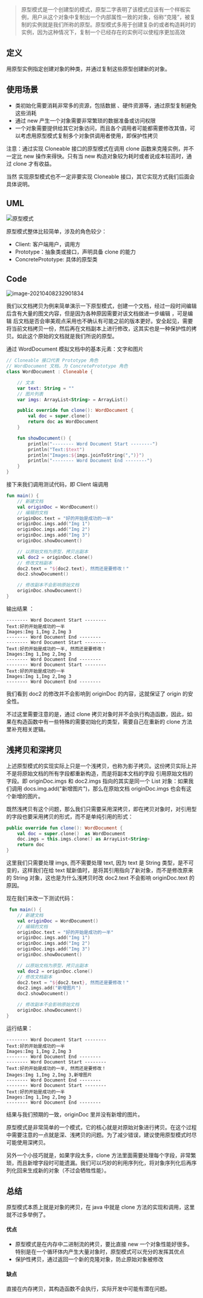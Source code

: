 > 原型模式是一个创建型的模式，原型二字表明了该模式应该有一个样板实例，用户从这个对象中复制出一个内部属性一致的对象，俗称“克隆”，被复制的实例就是我们所称的原型。原型模式多用于创建复杂的或者构造耗时的实例，因为这种情况下，复制一个已经存在的实例可以使程序更加高效

## 定义

用原型实例指定创建对象的种类，并通过复制这些原型创建新的对象。

## 使用场景

- 类初始化需要消耗非常多的资源，包括数据 、硬件资源等，通过原型复制避免这些消耗
- 通过 new 产生一个对象需要非常繁琐的数据准备或访问权限 
- 一个对象需要提供给其它对象访问，而且各个调用者可能都需要修改其值，可以考虑用原型模式复制多个对象供调用者使用，即保护性拷贝

注意：通过实现 Cloneable 接口的原型模式在调用 clone 函数来克隆实例，并不一定比 new 操作来得快。只有当 new 构造对象较为耗时或者说成本较高时，通过  clone 才有收益。

当然 实现原型模式也不一定非要实现 Cloneable 接口，其它实现方式我们后面会具体说明。

## UML

![原型模式](img/原型模式.jpg)

原型模式整体比较简单，涉及的角色较少：

- Client: 客户端用户，调用方
- Prototype：抽象类或接口，声明具备 clone 的能力
- ConcretePrototype: 具体的原型类

## Code

![image-20210408232901834](img/image-20210408232901834.png)

我们以文档拷贝为例来简单演示一下原型模式，创建一个文档，经过一段时间编辑后含有大量的图文内容，但是因为各种原因需要对该文档做进一步编辑 ，可是编辑 后文档是否会审美观点采用也不确认有可能之前的版本更好。安全起见，需要将当前文档拷贝一份，然后再在文档副本上进行修改，这其实也是一种保护性的拷贝。如此这个原始的文档就是我们所说的原型。

通过 WordDocument 模拟文档中的基本元素：文字和图片

```kotlin
// Cloneable 接口代表 Prototype 角色
// WordDocument 文档，为 ConcretePrototype 角色
class WordDocument : Cloneable {

    // 文本
    var text: String = ""
    // 图片列表
    var imgs: ArrayList<String> = ArrayList()

    public override fun clone(): WordDocument {
        val doc = super.clone()
        return doc as WordDocument
    }

    fun showDocument() {
        println("-------- Word Document Start --------")
        println("Text:$text")
        println("Images:${imgs.joinToString(",")}")
        println("-------- Word Document End --------")
    }
}
```

接下来我们调用测试代码，即 Client 端调用

```KOTLIN
fun main() {
    // 新建文档
    val originDoc = WordDocument()
    // 编辑的文档
    originDoc.text = "好的开始是成功的一半"
    originDoc.imgs.add("Img 1")
    originDoc.imgs.add("Img 2")
    originDoc.imgs.add("Img 3")
    originDoc.showDocument()

    // 以原始文档为原型，拷贝出副本
    val doc2 = originDoc.clone()
    // 修改文档副本
    doc2.text = "${doc2.text}, 然而还是要修改！"
    doc2.showDocument()

    // 修改副本不会影响原始文档
    originDoc.showDocument()
}
```

输出结果 ：

```properties
-------- Word Document Start --------
Text:好的开始是成功的一半
Images:Img 1,Img 2,Img 3
-------- Word Document End --------
-------- Word Document Start --------
Text:好的开始是成功的一半, 然而还是要修改！
Images:Img 1,Img 2,Img 3
-------- Word Document End --------
-------- Word Document Start --------
Text:好的开始是成功的一半
Images:Img 1,Img 2,Img 3
-------- Word Document End --------
```

我们看到 doc2 的修改并不会影响到 originDoc 的内容，这就保证了 origin 的安全性。

不过这里需要注意的是，通过 clone 拷贝对象时并不会执行构造函数，因此，如果在构造函数中有一些特殊的需要初始化的类型，需要自己在重新的 clone 方法里补充相关逻辑。

## 浅拷贝和深拷贝

上述原型模式的实现实际上只是一个浅拷贝，也称为影子拷贝。这份拷贝实际上并不是将原始文档的所有字段都重新构造，而是将副本文档的字段 引用原始文档的字段。即 originDoc.imgs 和 doc2.imgs 指向的其实是同一个  List 对象：如果我们调用 docs.img.add("新增图片")，那么在原始文档 originDoc.imgs 也会有这个新增的图片。

既然浅拷贝有这个问题，那么我们只需要采用深拷贝，即在拷贝对象时，对引用型的字段也要采用拷贝的形式，而不是单纯引用的形式：

```kotlin
public override fun clone(): WordDocument {
    val doc = super.clone()  as WordDocument
    doc.imgs = this.imgs.clone() as ArrayList<String>
    return doc
}
```

这里我们只需要处理 imgs, 而不需要处理 text, 因为 text 是 String 类型，是不可变的，这样我们在给 text 赋新值时，是将其引用指向了新对象，而不是修改原来的 String 对象，这也是为什么浅拷贝时改 doc2.text 不会影响 originDoc.text 的原因。

现在我们来改一下测试代码：

```kotlin
 fun main() {
    // 新建文档
    val originDoc = WordDocument()
    // 编辑的文档
    originDoc.text = "好的开始是成功的一半"
    originDoc.imgs.add("Img 1")
    originDoc.imgs.add("Img 2")
    originDoc.imgs.add("Img 3")
    originDoc.showDocument()

    // 以原始文档为原型，拷贝出副本
    val doc2 = originDoc.clone()
    // 修改文档副本
    doc2.text = "${doc2.text}, 然而还是要修改！"
    doc2.imgs.add("新增图片")
    doc2.showDocument()

    // 修改副本不会影响原始文档
    originDoc.showDocument()
}
```

运行结果：

```properties
-------- Word Document Start --------
Text:好的开始是成功的一半
Images:Img 1,Img 2,Img 3
-------- Word Document End --------
-------- Word Document Start --------
Text:好的开始是成功的一半, 然而还是要修改！
Images:Img 1,Img 2,Img 3,新增图片
-------- Word Document End --------
-------- Word Document Start --------
Text:好的开始是成功的一半
Images:Img 1,Img 2,Img 3
-------- Word Document End --------
```

结果与我们预期的一致，originDoc 里并没有新增的图片。

原型模式是非常简单的一个模式，它的核心就是对原始对象进行拷贝。在这个过程中需要注意的一点就是深、浅拷贝的问题。为了减少错误，建议使用原型模式时尽可能使用深拷贝。

另外一个小技巧就是，如果字段太多，clone 方法里面需要处理每个字段，非常繁琐，而且新增字段时可能遗漏。我们可以巧妙的利用序列化，将对象序列化后再序列化回来生成新的对象（不过会牺牲性能）。

## 总结

原型模式本质上就是对象的拷贝，在 java 中就是 clone 方法的实现和调用，这里就不过多举例了。

#### 优点

- 原型模式是在内存中二进制流的拷贝，要比直接 new 一个对象性能好很多。特别是在一个循环体内产生大量对象时，原型模式可以充分的发挥其优点
- 保护性拷贝，通过返回一个新的克隆对象，防止原始对象被修改

#### 缺点

直接在内存拷贝，其构造函数不会执行，实际开发中可能有潜在问题。







